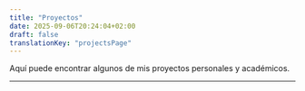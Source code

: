 ```yaml
---
title: "Proyectos"
date: 2025-09-06T20:24:04+02:00
draft: false
translationKey: "projectsPage" 
---
```

Aquí puede encontrar algunos de mis proyectos personales y académicos.

---
